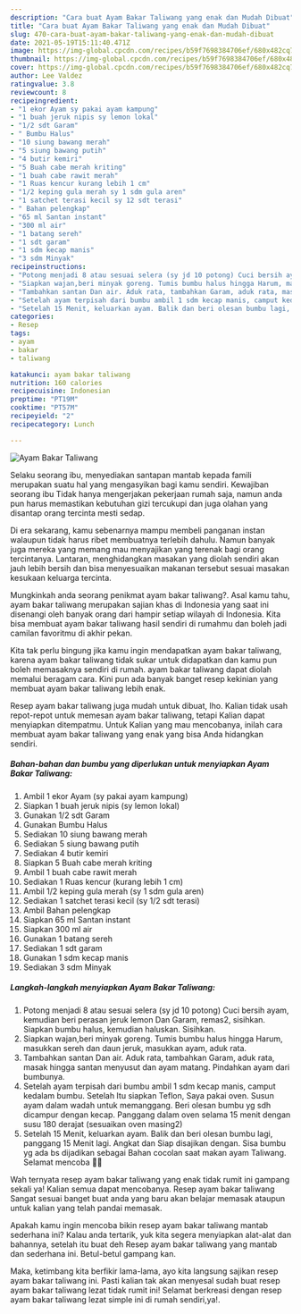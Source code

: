 ```yaml
---
description: "Cara buat Ayam Bakar Taliwang yang enak dan Mudah Dibuat"
title: "Cara buat Ayam Bakar Taliwang yang enak dan Mudah Dibuat"
slug: 470-cara-buat-ayam-bakar-taliwang-yang-enak-dan-mudah-dibuat
date: 2021-05-19T15:11:40.471Z
image: https://img-global.cpcdn.com/recipes/b59f7698384706ef/680x482cq70/ayam-bakar-taliwang-foto-resep-utama.jpg
thumbnail: https://img-global.cpcdn.com/recipes/b59f7698384706ef/680x482cq70/ayam-bakar-taliwang-foto-resep-utama.jpg
cover: https://img-global.cpcdn.com/recipes/b59f7698384706ef/680x482cq70/ayam-bakar-taliwang-foto-resep-utama.jpg
author: Lee Valdez
ratingvalue: 3.8
reviewcount: 8
recipeingredient:
- "1 ekor Ayam sy pakai ayam kampung"
- "1 buah jeruk nipis sy lemon lokal"
- "1/2 sdt Garam"
- " Bumbu Halus"
- "10 siung bawang merah"
- "5 siung bawang putih"
- "4 butir kemiri"
- "5 Buah cabe merah kriting"
- "1 buah cabe rawit merah"
- "1 Ruas kencur kurang lebih 1 cm"
- "1/2 keping gula merah sy 1 sdm gula aren"
- "1 satchet terasi kecil sy 12 sdt terasi"
- " Bahan pelengkap"
- "65 ml Santan instant"
- "300 ml air"
- "1 batang sereh"
- "1 sdt garam"
- "1 sdm kecap manis"
- "3 sdm Minyak"
recipeinstructions:
- "Potong menjadi 8 atau sesuai selera (sy jd 10 potong) Cuci bersih ayam, kemudian beri perasan jeruk lemon Dan Garam, remas2, sisihkan. Siapkan bumbu halus, kemudian haluskan. Sisihkan."
- "Siapkan wajan,beri minyak goreng. Tumis bumbu halus hingga Harum, masukkan sereh dan daun jeruk, masukkan ayam, aduk rata."
- "Tambahkan santan Dan air. Aduk rata, tambahkan Garam, aduk rata, masak hingga santan menyusut dan ayam matang. Pindahkan ayam dari bumbunya."
- "Setelah ayam terpisah dari bumbu ambil 1 sdm kecap manis, camput kedalam bumbu. Setelah Itu siapkan Teflon, Saya pakai oven. Susun ayam dalam wadah untuk memanggang. Beri olesan bumbu yg sdh dicampur dengan kecap. Panggang dalam oven selama 15 menit dengan susu 180 derajat (sesuaikan oven masing2)"
- "Setelah 15 Menit, keluarkan ayam. Balik dan beri olesan bumbu lagi, panggang 15 Menit lagi. Angkat dan Siap disajikan dengan. Sisa bumbu yg ada bs dijadikan sebagai Bahan cocolan saat makan ayam Taliwang. Selamat mencoba 🙏😉"
categories:
- Resep
tags:
- ayam
- bakar
- taliwang

katakunci: ayam bakar taliwang 
nutrition: 160 calories
recipecuisine: Indonesian
preptime: "PT19M"
cooktime: "PT57M"
recipeyield: "2"
recipecategory: Lunch

---
```



![Ayam Bakar Taliwang](https://img-global.cpcdn.com/recipes/b59f7698384706ef/680x482cq70/ayam-bakar-taliwang-foto-resep-utama.jpg)

Selaku seorang ibu, menyediakan santapan mantab kepada famili merupakan suatu hal yang mengasyikan bagi kamu sendiri. Kewajiban seorang ibu Tidak hanya mengerjakan pekerjaan rumah saja, namun anda pun harus memastikan kebutuhan gizi tercukupi dan juga olahan yang disantap orang tercinta mesti sedap.

Di era  sekarang, kamu sebenarnya mampu membeli panganan instan walaupun tidak harus ribet membuatnya terlebih dahulu. Namun banyak juga mereka yang memang mau menyajikan yang terenak bagi orang tercintanya. Lantaran, menghidangkan masakan yang diolah sendiri akan jauh lebih bersih dan bisa menyesuaikan makanan tersebut sesuai masakan kesukaan keluarga tercinta. 



Mungkinkah anda seorang penikmat ayam bakar taliwang?. Asal kamu tahu, ayam bakar taliwang merupakan sajian khas di Indonesia yang saat ini disenangi oleh banyak orang dari hampir setiap wilayah di Indonesia. Kita bisa membuat ayam bakar taliwang hasil sendiri di rumahmu dan boleh jadi camilan favoritmu di akhir pekan.

Kita tak perlu bingung jika kamu ingin mendapatkan ayam bakar taliwang, karena ayam bakar taliwang tidak sukar untuk didapatkan dan kamu pun boleh memasaknya sendiri di rumah. ayam bakar taliwang dapat diolah memalui beragam cara. Kini pun ada banyak banget resep kekinian yang membuat ayam bakar taliwang lebih enak.

Resep ayam bakar taliwang juga mudah untuk dibuat, lho. Kalian tidak usah repot-repot untuk memesan ayam bakar taliwang, tetapi Kalian dapat menyiapkan ditempatmu. Untuk Kalian yang mau mencobanya, inilah cara membuat ayam bakar taliwang yang enak yang bisa Anda hidangkan sendiri.

<!--inarticleads1-->

##### Bahan-bahan dan bumbu yang diperlukan untuk menyiapkan Ayam Bakar Taliwang:

1. Ambil 1 ekor Ayam (sy pakai ayam kampung)
1. Siapkan 1 buah jeruk nipis (sy lemon lokal)
1. Gunakan 1/2 sdt Garam
1. Gunakan  Bumbu Halus
1. Sediakan 10 siung bawang merah
1. Sediakan 5 siung bawang putih
1. Sediakan 4 butir kemiri
1. Siapkan 5 Buah cabe merah kriting
1. Ambil 1 buah cabe rawit merah
1. Sediakan 1 Ruas kencur (kurang lebih 1 cm)
1. Ambil 1/2 keping gula merah (sy 1 sdm gula aren)
1. Sediakan 1 satchet terasi kecil (sy 1/2 sdt terasi)
1. Ambil  Bahan pelengkap
1. Siapkan 65 ml Santan instant
1. Siapkan 300 ml air
1. Gunakan 1 batang sereh
1. Sediakan 1 sdt garam
1. Gunakan 1 sdm kecap manis
1. Sediakan 3 sdm Minyak




<!--inarticleads2-->

##### Langkah-langkah menyiapkan Ayam Bakar Taliwang:

1. Potong menjadi 8 atau sesuai selera (sy jd 10 potong) Cuci bersih ayam, kemudian beri perasan jeruk lemon Dan Garam, remas2, sisihkan. Siapkan bumbu halus, kemudian haluskan. Sisihkan.
1. Siapkan wajan,beri minyak goreng. Tumis bumbu halus hingga Harum, masukkan sereh dan daun jeruk, masukkan ayam, aduk rata.
1. Tambahkan santan Dan air. Aduk rata, tambahkan Garam, aduk rata, masak hingga santan menyusut dan ayam matang. Pindahkan ayam dari bumbunya.
1. Setelah ayam terpisah dari bumbu ambil 1 sdm kecap manis, camput kedalam bumbu. Setelah Itu siapkan Teflon, Saya pakai oven. Susun ayam dalam wadah untuk memanggang. Beri olesan bumbu yg sdh dicampur dengan kecap. Panggang dalam oven selama 15 menit dengan susu 180 derajat (sesuaikan oven masing2)
1. Setelah 15 Menit, keluarkan ayam. Balik dan beri olesan bumbu lagi, panggang 15 Menit lagi. Angkat dan Siap disajikan dengan. Sisa bumbu yg ada bs dijadikan sebagai Bahan cocolan saat makan ayam Taliwang. Selamat mencoba 🙏😉




Wah ternyata resep ayam bakar taliwang yang enak tidak rumit ini gampang sekali ya! Kalian semua dapat mencobanya. Resep ayam bakar taliwang Sangat sesuai banget buat anda yang baru akan belajar memasak ataupun untuk kalian yang telah pandai memasak.

Apakah kamu ingin mencoba bikin resep ayam bakar taliwang mantab sederhana ini? Kalau anda tertarik, yuk kita segera menyiapkan alat-alat dan bahannya, setelah itu buat deh Resep ayam bakar taliwang yang mantab dan sederhana ini. Betul-betul gampang kan. 

Maka, ketimbang kita berfikir lama-lama, ayo kita langsung sajikan resep ayam bakar taliwang ini. Pasti kalian tak akan menyesal sudah buat resep ayam bakar taliwang lezat tidak rumit ini! Selamat berkreasi dengan resep ayam bakar taliwang lezat simple ini di rumah sendiri,ya!.

